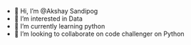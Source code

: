 - 👋 Hi, I’m @Akshay Sandipog
- 👀 I’m interested in Data
- 🌱 I’m currently learning python
- 💞️ I’m looking to collaborate on code challenger on Python

<!---
Akshkms/Akshkms is a ✨ special ✨ repository because its `README.md` (this file) appears on your GitHub profile.
You can click the Preview link to take a look at your changes.
--->
